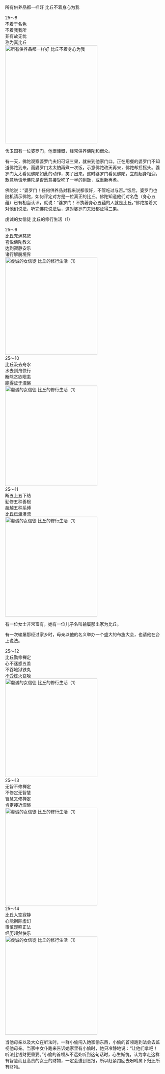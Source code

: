 所有供养品都一样好 比丘不着身心为我

<div class="e2">
<div>
25～8<br>
 不着于名色<br>
 不着我我所<br>
 非有故无忧<br>
 称为真比丘
</div>
<img src="images/fjj-92-1.jpg" width="300" height="319" alt="所有供养品都一样好 比丘不着身心为我"/>
</div>

舍卫国有一位婆罗门，他很慷慨，经常供养佛陀和僧众。

有一天，佛陀观察婆罗门夫妇可证三果，就来到他家门口。正在用餐的婆罗门不知道佛陀到来，而婆罗门太太怕再煮一次饭，示意佛陀改天再来，佛陀却摇摇头。婆罗门太太看见佛陀如此的动作，笑了出来。这时婆罗门看见佛陀，立刻起身相迎，歉意地请示佛陀是否愿意接受吃了一半的剩饭，或重新再煮。

佛陀说：“婆罗门！任何供养品对我来说都很好，不管吃过与否。”饭后，婆罗门也随机请示佛陀，如何评定对方是一位真正的比丘。佛陀知道他们对名色（身心五蕴）已有相当认识，就说：“婆罗门！不执著身心五蕴的人就是比丘。”佛陀接着又对他们说法，听完佛陀说法后，这对婆罗门夫妇都证得三果。

虔诚的女信徒 比丘的修行生活（1）

<div class="e2">
<div>
25～9<br>
 比丘充满慈悲<br>
 喜悦佛陀教义<br>
 达到寂静安乐<br>
 诸行解脱境界
</div>
<img src="images/fjj-92-2.jpg" width="300" height="318" alt="虔诚的女信徒 比丘的修行生活（1）"/>
</div>

<div class="e2">
<div>
25～10<br>
 比丘汲去舟水<br>
 水去则舟快行<br>
 断除贪欲瞋恚<br>
 能得证于涅槃
</div>
<img src="images/fjj-92-3.jpg" width="300" height="326" alt="虔诚的女信徒 比丘的修行生活（1）"/>
</div>

<div class="e2">
<div>
25～11<br>
 断五上五下结<br>
 勤修五种善根<br>
 超越五种系缚<br>
 比丘已渡瀑流
</div>
<img src="images/fjj-92-4.jpg" width="300" height="324" alt="虔诚的女信徒 比丘的修行生活（1）"/>
</div>

有一位女士非常富有，她有一位儿子名叫输屡那出家为比丘。

有一次输屡那经过家乡时，母亲以他的名义举办一个盛大的布施大会，也请他在台上说法。

<div class="e2">
<div>
25～12<br>
 比丘勤修禅定<br>
 心不迷惑五盖<br>
 不吞地狱铁丸<br>
 不受炼火哀嚎
</div>
<img src="images/fjj-92-5.jpg" width="300" height="320" alt="虔诚的女信徒 比丘的修行生活（1）"/>
</div>

<div class="e2">
<div>
25～13<br>
 无智不修禅定<br>
 不修定无智慧<br>
 智慧又修禅定<br>
 肯定接近涅槃
</div>
<img src="images/fjj-92-6.jpg" width="300" height="317" alt="虔诚的女信徒 比丘的修行生活（1）"/>
</div>

<div class="e2">
<div>
25～14<br>
 比丘入空寂静<br>
 心能摒除虚幻<br>
 审慎观照正法<br>
 经历超然快乐
</div>
<img src="images/fjj-92-7.jpg" width="300" height="320" alt="虔诚的女信徒 比丘的修行生活（1）"/>
</div>

当他母亲以及大众在听法时，一群小偷闯入她家偷东西，小偷的首领跑到法会去监视他母亲。当家中女仆跑来告诉她家里有小偷时，她只冷静地说：“让他们拿吧！听法比钱财更重要。”小偷的首领从不远处听到这句话时，心生惭愧，认为拿走这样有智慧而且高贵的女士的财物，一定会遭到恶报，所以赶紧跑回去吩咐属下归还所有财物。
